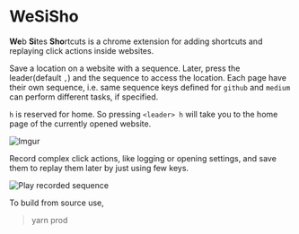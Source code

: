 WeSiSho
===

**We**b **Si**tes **Sho**rtcuts is a chrome extension for adding shortcuts and replaying click actions inside websites.

Save a location on a website with a sequence. Later, press the leader(default `,`) and the sequence to access the location. Each page have their own sequence, i.e. same sequence keys defined for `github` and `medium` can perform different tasks, if specified.

`h` is reserved for home. So pressing `<leader> h` will take you to the home page of the currently opened website.

![Imgur](https://i.imgur.com/MeHnkde.gif)

Record complex click actions, like logging or opening settings, and save them to replay them later by just using few keys.

![Play recorded sequence](https://i.imgur.com/HuI5MsL.gif)

To build from source use,

> yarn prod
